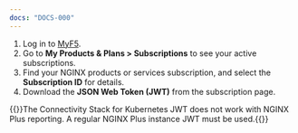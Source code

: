 ```yaml
---
docs: "DOCS-000"
---
```


1. Log in to [MyF5](https://my.f5.com/manage/s/).
2. Go to **My Products & Plans > Subscriptions** to see your active subscriptions.
3. Find your NGINX products or services subscription, and select the **Subscription ID** for details.
4. Download the **JSON Web Token (JWT)** from the subscription page.

{{<note>}}The Connectivity Stack for Kubernetes JWT does not work with NGINX Plus reporting. A regular NGINX Plus instance JWT must be used.{{</note>}}
